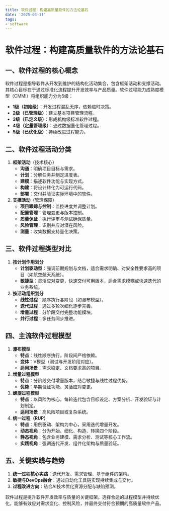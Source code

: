 ```yaml
---
title: 软件过程：构建高质量软件的方法论基石
date: '2025-03-11'
tags:
- software
---
```


# 软件过程：构建高质量软件的方法论基石
## 一、软件过程的核心概念
软件过程是指导软件从开发到维护的结构化活动集合，包含框架活动和支撑活动。其核心目标在于通过标准化流程提升开发效率与产品质量。软件过程能力成熟度模型（CMMI）将组织能力分为5级：
- **1级（初始级）**：开发过程混乱无序，依赖临时决策。
- **2级（已管理级）**：建立基本项目管理流程。
- **3级（已定义级）**：形成机构级标准软件过程。
- **4级（定量管理级）**：通过数据量化管理过程。
- **5级（已优化级）**：持续改进过程能力。

## 二、软件过程活动分类
1. **框架活动**（技术核心）
    - **沟通**：明确项目目标与需求。
    - **计划**：分解任务并制定进度表。
    - **建模**：描述软件功能与实现方式。
    - **构建**：将设计转化为可运行代码。
    - **部署**：交付并验证实际环境中的软件。
2. **支撑活动**（管理保障）
    - **项目跟踪与控制**：监控进度并调整计划。
    - **配置管理**：管理变更与版本控制。
    - **质量保证**：执行评审与测试确保质量。
    - **风险管理**：识别并应对潜在风险。
    - **测量**：收集数据支持量化决策。

## 三、软件过程类型对比
1. **按计划作用划分**
    - **计划驱动型**：强调前期规划与文档，适合需求明确、对安全性要求高的项目（如航空航天系统）。
    - **敏捷型**：灵活应对变更，快速交付可用版本，适合需求模糊或快速迭代的业务系统。
2. **按活动组织划分**
    - **线性过程**：顺序执行各阶段（如瀑布模型）。
    - **迭代过程**：通过多轮次细化逐步完善。
    - **增量过程**：分阶段交付完整功能模块。
    - **并行过程**：多任务同步推进。

## 四、主流软件过程模型
1. **瀑布模型**
    - **特点**：线性顺序执行，阶段间严格依赖。
    - **变体**：V模型（测试与开发阶段对应）。
    - **适用场景**：需求稳定、文档要求高的项目。
2. **增量过程模型**
    - **特点**：分阶段交付增量版本，结合敏捷与线性过程优势。
    - **优势**：早期验证功能、灵活应对变更。
3. **螺旋过程模型**
    - **特点**：以风险为核心，每轮迭代包含目标设定、方案分析、开发验证与计划制定。
    - **适用场景**：高风险项目或复杂系统。
4. **统一过程（RUP）**
    - **特点**：用例驱动、架构为中心，采用迭代增量开发。
    - **动态视角**：分为开始、细化、构造、转换四个阶段。
    - **静态视角**：包含业务建模、需求分析、测试等核心工作流。
    - **实践视角**：强调迭代开发、组件化架构与质量验证。

## 五、关键实践与趋势
1. **统一过程核心实践**：迭代开发、需求管理、基于组件的架构。
2. **敏捷与DevOps融合**：通过自动化工具链实现持续集成与交付。
3. **过程改进方向**：结合AI技术优化资源分配与缺陷预测。

软件过程是提升软件开发效率与质量的关键框架。选择合适的过程模型并持续优化，能够有效应对需求变化、控制风险，并最终交付符合预期的高质量软件产品。